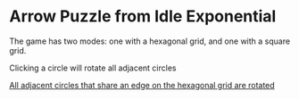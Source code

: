 # Arrow Puzzle from Idle Exponential

The game has two modes: one with a hexagonal grid, and one with a square grid.

Clicking a circle will rotate all adjacent circles

[All adjacent circles that share an edge on the hexagonal grid are rotated](JavaArrowPuzzle/HexAdjacent.png)
